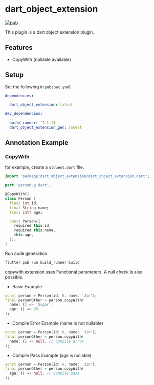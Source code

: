 # dart_object_extension

[![pub](https://img.shields.io/pub/v/dart_object_extension.svg?style=flat)](https://pub.dev/packages/dart_object_extension)

This plugin is a dart object extension plugin.

## Features

- CopyWith (nullable available)

## Setup

Set the following in `pubspec.yaml`

```yaml
dependencies:
  ...
  dart_object_extension: latest

dev_dependencies:
  ...
  build_runner: ^2.1.11
  dart_object_extension_gen: latest
```

## Annotation Example

### CopyWith

for example, create a `stduent.dart` file.

```dart
import 'package:dart_object_extension/dart_object_extension.dart';

part 'person.g.dart';

@CopyWith()
class Person {
  final int id;
  final String name;
  final int? age;

  const Person({
    required this.id,
    required this.name,
    this.age,
  });
}

```

Run code generation

```bash
flutter pub run build_runner build
```

copywith extension uses Functional parameters. A null check is also possible.

- Basic Example
```dart
const person = Person(id: 0, name: 'Jin');
final personOther = person.copyWith(
  name: () => 'Sugar',
  age: () => 25,
);
```

- Compile Error Example (name is not nullable)

```dart
const person = Person(id: 0, name: 'Jin');
final personOther = person.copyWith(
  name: () => null, // compile error
);
```

- Compile Pass Example (age is nullable)

```dart
const person = Person(id: 0, name: 'Jin');
final personOther = person.copyWith(
  age: () => null, // compile pass
);
```

